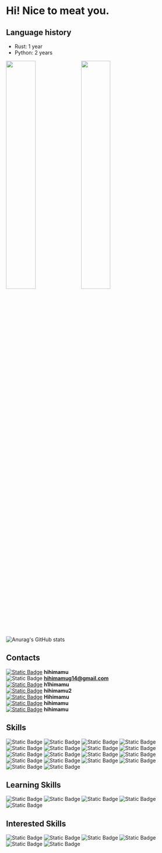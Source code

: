# Hi! Nice to meat you.

## Language history
- Rust: 1 year
- Python: 2 years

<img src="https://wakatime.com/share/@hihimamu/a38c0923-d4ac-4990-9fef-e9147a450a76.svg" width="40%"> <img src="https://wakatime.com/share/@hihimamu/7f485e2a-63f6-40b9-8299-a6fbd5282e24.svg" width="40%">

![Anurag's GitHub stats](https://github-readme-stats.vercel.app/api?username=hihimamuLab&show_icons=true&theme=radical)<br>

## Contacts
[![Static Badge](https://img.shields.io/badge/_-%235865F2?style=flat&logo=discord&logoColor=white&logoSize=100)](https://discordapp.com/users/1298941002274312232) **hihimamu**<br>
![Static Badge](https://img.shields.io/badge/_-%23EA4335?style=flat&logo=gmail&logoColor=white&logoSize=100) **hihimamug14@gmail.com**<br>
[![Static Badge](https://img.shields.io/badge/_-%23E4405F?style=flat&logo=instagram&logoColor=white&logoSize=100)](https://www.instagram.com/h1himamu/ 
) **h1himamu**<br>
[![Static Badge](https://img.shields.io/badge/_-%23000000?style=flat&logo=x&logoColor=white&logoSize=100)](https://x.com/hihi_mamu) **hihimamu2**<br>
[![Static Badge](https://img.shields.io/badge/-%23FFA116?style=flat&logo=leetcode&logoColor=gray&logoSize=100)](https://leetcode.com/u/qAAyRtBqL5/) **Hihimamu**<br>
[![Static Badge](https://img.shields.io/badge/_-%2355C500?style=flat&logo=qiita&logoColor=white&logoSize=100)](https://qiita.com/hihimamu) **hihimamu**<br>
[![Static Badge](https://img.shields.io/badge/_-%233EA8FF?style=flat&logo=zenn&logoColor=white&logoSize=100)](https://zenn.dev/hihimamu) **hihimamu**<br>

## Skills
![Static Badge](https://img.shields.io/badge/Vim-019733?style=for-the-badge&logo=vim&logoColor=white) ![Static Badge](https://img.shields.io/badge/Neovim-57A143?style=for-the-badge&logo=neovim&logoColor=white) ![Static Badge](https://img.shields.io/badge/vscode-%23005FAD?style=for-the-badge&logoColor=white&logoSize=100) ![Static Badge](https://img.shields.io/badge/python-3776AB?style=for-the-badge&logo=python&logoColor=white) ![Static Badge](https://img.shields.io/badge/rust-000000?style=for-the-badge&logo=rust&logoColor=white) ![Static Badge](https://img.shields.io/badge/ubuntu-%23E95420?style=for-the-badge&logo=ubuntu&logoColor=white) ![Static Badge](https://img.shields.io/badge/archlinux-%231793D1?style=for-the-badge&logo=archlinux&logoColor=white) ![Static Badge](https://img.shields.io/badge/git-%23F05032?style=for-the-badge&logo=git&logoColor=white) ![Static Badge](https://img.shields.io/badge/github-%23181717?style=for-the-badge&logo=github&logoColor=white) ![Static Badge](https://img.shields.io/badge/linux-%23FCC624?style=for-the-badge&logo=linux&logoColor=black) ![Static Badge](https://img.shields.io/badge/sqlite-%23003B57?style=for-the-badge&logo=sqlite&logoColor=white) ![Static Badge](https://img.shields.io/badge/pytorch-%23EE4C2C?style=for-the-badge&logo=pytorch&logoColor=white) ![Static Badge](https://img.shields.io/badge/pandas-%23150458?style=for-the-badge&logo=pandas&logoColor=white) ![Static Badge](https://img.shields.io/badge/numpy-%23013243?style=for-the-badge&logo=numpy&logoColor=white) ![Static Badge](https://img.shields.io/badge/jupyter-%23F37626?style=for-the-badge&logo=jupyter&logoColor=white) ![Static Badge](https://img.shields.io/badge/nix-%235277C3?style=for-the-badge&logo=nixos&logoColor=white) ![Static Badge](https://img.shields.io/badge/curl-%23073551?style=for-the-badge&logo=curl&logoColor=white&logoSize=auto) ![Static Badge](https://img.shields.io/badge/jupyter-%23F37626?style=for-the-badge&logo=jupyter&logoColor=white&logoSize=auto)

## Learning Skills
![Static Badge](https://img.shields.io/badge/c-%23A8B9CC?style=for-the-badge&logo=c&logoColor=black) ![Static Badge](https://img.shields.io/badge/go-%2300ADD8?style=for-the-badge&logo=go&logoColor=white&logoSize=auto) ![Static Badge](https://img.shields.io/badge/html5-%23E34F26?style=for-the-badge&logo=html5&logoColor=white&logoSize=auto) ![Static Badge](https://img.shields.io/badge/css3-%231572B6?style=for-the-badge&logo=css3&logoColor=white&logoSize=auto) ![Static Badge](https://img.shields.io/badge/docker-%232496ED?style=for-the-badge&logo=docker&logoColor=white&logoSize=auto)

## Interested Skills
![Static Badge](https://img.shields.io/badge/typescript-%233178C6?style=for-the-badge&logo=typescript&logoColor=white&logoSize=auto) ![Static Badge](https://img.shields.io/badge/c%2B%2B-%2300599C?style=for-the-badge&logo=cplusplus&logoColor=white&logoSize=auto) ![Static Badge](https://img.shields.io/badge/kubernetes-%23326CE5?style=for-the-badge&logo=kubernetes&logoColor=white&logoSize=auto) ![Static Badge](https://img.shields.io/badge/javascript-%23F7DF1E?style=for-the-badge&logo=javascript&logoColor=gray&logoSize=auto) ![Static Badge](https://img.shields.io/badge/mysql-%234479A1?style=for-the-badge&logo=mysql&logoColor=white&logoSize=auto) ![Static Badge](https://img.shields.io/badge/raspberrypi-%23A22846?style=for-the-badge&logo=raspberrypi&logoColor=white&logoSize=auto)
